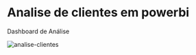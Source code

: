 # Analise de clientes em powerbi
Dashboard de Análise

![analise-clientes](https://user-images.githubusercontent.com/64341375/157555503-7add9520-c644-47fd-bf6c-bcced12f6baa.png)


